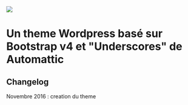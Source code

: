 <img src="http://whornat.com/banner-themewnt.png">
<h1>Un theme Wordpress basé sur Bootstrap v4 et "Underscores" de Automattic</h1>
<p></p>
<h2>Changelog</h2>
Novembre 2016 : creation du theme